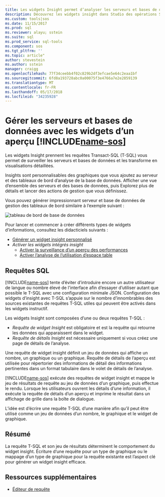 ```yaml
---
title: Les widgets Insight permet d’analyser les serveurs et bases de données SQL opérations Studio (version préliminaire) | Documents Microsoft
description: Découvrez les widgets insight dans Studio des opérations SQL (version préliminaire).
ms.custom: tools|sos
ms.date: 11/15/2017
ms.prod: sql
ms.reviewer: alayu; sstein
ms.suite: sql
ms.prod_service: sql-tools
ms.component: sos
ms.tgt_pltfrm: ''
ms.topic: article"
author: stevestein
ms.author: sstein
manager: craigg
ms.openlocfilehash: 77f34ceebb4f02c829b2df3efcae5e64c2eaa1bf
ms.sourcegitcommit: 6fd8a193728abc0a00075f3e4766a7e2e2859139
ms.translationtype: MT
ms.contentlocale: fr-FR
ms.lasthandoff: 05/17/2018
ms.locfileid: "34235928"
---
```

# <a name="manage-servers-and-databases-with-insight-widgets-in-includename-sosincludesname-sos-shortmd"></a>Gérer les serveurs et bases de données avec les widgets d’un aperçu [!INCLUDE[name-sos](../includes/name-sos-short.md)]

Les widgets Insight prennent les requêtes Transact-SQL (T-SQL) vous permet de surveiller les serveurs et bases de données et les transforme en visualisations détaillées. 

Insights sont personnalisables des graphiques que vous ajoutez au serveur et des tableaux de bord d’analyse de la base de données. Afficher une vue d’ensemble des serveurs et des bases de données, puis Explorez plus de détails et lancer des actions de gestion que vous définissez. 

Vous pouvez générer impressionnant serveur et base de données de gestion des tableaux de bord similaire à l’exemple suivant :

![tableau de bord de base de données](media/insight-widgets/database-dashboard.png)


Pour lancer et commencer à créer différents types de widgets d’informations, consultez les didacticiels suivants :

- [Générer un widget insight personnalisé](tutorial-build-custom-insight-sql-server.md)
- *Activer les widgets intégrés insight*
   - [Activer la surveillance d’un aperçu des performances](tutorial-qds-sql-server.md)
   - [Activer l’analyse de l’utilisation d’espace table](tutorial-table-space-sql-server.md)


## <a name="sql-queries"></a>Requêtes SQL 

[!INCLUDE[name-sos](../includes/name-sos-short.md)] tente d’éviter d’introduire encore un autre utilisateur de langue ou nombre élevé de l’interface afin d’essayer d’utiliser autant que possible le T-SQL avec une configuration minimale JSON. Configuration des widgets d’insight avec T-SQL s’appuie sur le nombre d’innombrables des sources existantes de requêtes T-SQL utiles qui peuvent être activés dans les widgets instructif.

Les widgets Insight sont composées d’une ou deux requêtes T-SQL :
* *Requête de widget Insight* est obligatoire et est la requête qui retourne les données qui apparaissent dans le widget.
* *Requête de détails Insight* est nécessaire uniquement si vous créez une page de détails de l’analyse.

Une requête de widget insight définit un jeu de données qui affiche un nombre, un graphique ou un graphique. Requête de détails de l’aperçu est utilisée pour répertorier des informations de détail des informations pertinentes dans un format tabulaire dans le volet de détails de l’analyse. 

[!INCLUDE[name-sos](../includes/name-sos-short.md)] exécute des requêtes de widget insight et mappe le jeu de résultats de requête au jeu de données d’un graphique, puis effectue le rendu. Lorsque les utilisateurs ouvrent les détails d’une information, il exécute la requête de détails d’un aperçu et imprime le résultat dans un affichage de grille dans la boîte de dialogue.

L’idée est d’écrire une requête T-SQL d’une manière afin qu’il peut être utilisé comme un jeu de données d’un nombre, le graphique et le widget de graphique. 

## <a name="summary"></a>Résumé

La requête T-SQL et son jeu de résultats déterminent le comportement du widget insight. Écriture d’une requête pour un type de graphique ou le mappage d’un type de graphique pour la requête existante est l’aspect clé pour générer un widget insight efficace.



## <a name="additional-resources"></a>Ressources supplémentaires
- [Éditeur de requête](tutorial-sql-editor.md)

